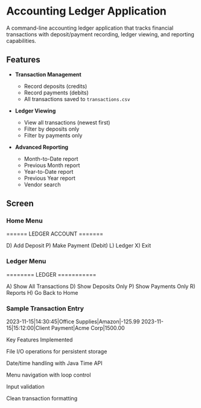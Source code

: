 # Accounting Ledger Application

A command-line accounting ledger application that tracks financial transactions with deposit/payment recording, ledger viewing, and reporting capabilities.

## Features

- **Transaction Management**
  - Record deposits (credits)
  - Record payments (debits)
  - All transactions saved to `transactions.csv`

- **Ledger Viewing**
  - View all transactions (newest first)
  - Filter by deposits only
  - Filter by payments only

- **Advanced Reporting**
  - Month-to-Date report
  - Previous Month report
  - Year-to-Date report
  - Previous Year report
  - Vendor search

## Screen

### Home Menu
====== LEDGER ACCOUNT =======


D) Add Deposit
P) Make Payment (Debit)
L) Ledger
X) Exit


### Ledger Menu
======== LEDGER ===========


A) Show All Transactions
D) Show Deposits Only
P) Show Payments Only
R) Reports
H) Go Back to Home


### Sample Transaction Entry
2023-11-15|14:30:45|Office Supplies|Amazon|-125.99
2023-11-15|15:12:00|Client Payment|Acme Corp|1500.00



Key Features Implemented


File I/O operations for persistent storage

Date/time handling with Java Time API

Menu navigation with loop control

Input validation

Clean transaction formatting
